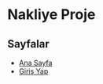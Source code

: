 # Nakliye Proje
## Sayfalar
- [Ana Sayfa](https://cnrats.github.io/nakliyeProjeFrontend/)
- [Giriş Yap](https://cnrats.github.io/nakliyeProjeFrontend/login.html)